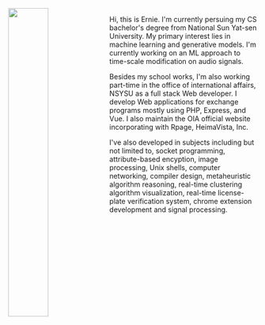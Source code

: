 <img align="left" src="https://github-readme-stats.vercel.app/api/top-langs/?username=ernestchu&hide=jupyter%20notebook" width="40%">

Hi, this is Ernie. I'm currently persuing my CS bachelor's degree from National Sun Yat-sen University. My primary interest lies in machine learning and generative models. I'm currently working on an ML approach to time-scale modification on audio signals.

Besides my school works, I'm also working part-time in the office of international affairs, NSYSU as a full stack Web developer. I develop Web applications for exchange programs mostly using PHP, Express, and Vue. I also maintain the OIA official website incorporating with Rpage, HeimaVista, Inc.

I've also developed in subjects including but not limited to, socket programming, attribute-based encyption, image processing, Unix shells, computer networking, compiler design, metaheuristic algorithm reasoning, real-time clustering algorithm visualization, real-time license-plate verification system, chrome extension development and signal processing.

<!--
https://github.com/anuraghazra/github-readme-stats
-->
